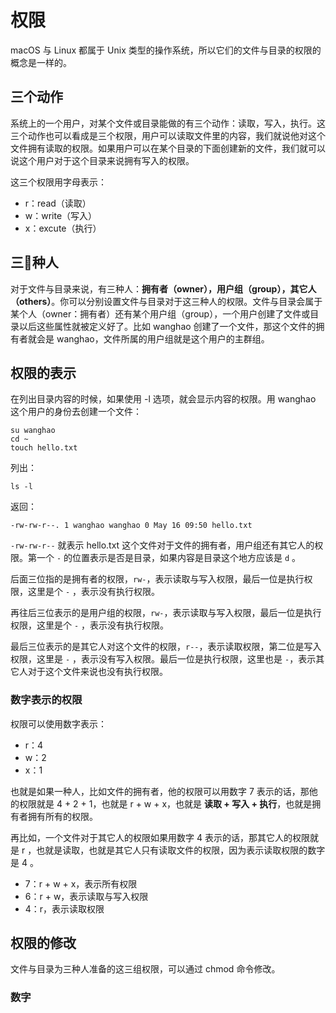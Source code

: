 # 权限

macOS 与 Linux 都属于 Unix 类型的操作系统，所以它们的文件与目录的权限的概念是一样的。

## 三个动作

系统上的一个用户，对某个文件或目录能做的有三个动作：读取，写入，执行。这三个动作也可以看成是三个权限，用户可以读取文件里的内容，我们就说他对这个文件拥有读取的权限。如果用户可以在某个目录的下面创建新的文件，我们就可以说这个用户对于这个目录来说拥有写入的权限。

这三个权限用字母表示：

* r：read（读取）
* w：write（写入）
* x：excute（执行）

## 三种人

对于文件与目录来说，有三种人：**拥有者（owner），用户组（group），其它人（others）**。你可以分别设置文件与目录对于这三种人的权限。文件与目录会属于某个人（owner：拥有者）还有某个用户组（group），一个用户创建了文件或目录以后这些属性就被定义好了。比如 wanghao 创建了一个文件，那这个文件的拥有者就会是 wanghao，文件所属的用户组就是这个用户的主群组。

## 权限的表示

在列出目录内容的时候，如果使用 -l 选项，就会显示内容的权限。用 wanghao 这个用户的身份去创建一个文件：

```
su wanghao
cd ~
touch hello.txt
```

列出：

```
ls -l
```

返回：

```
-rw-rw-r--. 1 wanghao wanghao 0 May 16 09:50 hello.txt
```

`-rw-rw-r--` 就表示 hello.txt 这个文件对于文件的拥有者，用户组还有其它人的权限。第一个 `-` 的位置表示是否是目录，如果内容是目录这个地方应该是 `d` 。

后面三位指的是拥有者的权限，`rw-`，表示读取与写入权限，最后一位是执行权限，这里是个 `-` ，表示没有执行权限。

再往后三位表示的是用户组的权限，`rw-`，表示读取与写入权限，最后一位是执行权限，这里是个 `-` ，表示没有执行权限。

最后三位表示的是其它人对这个文件的权限，`r--`，表示读取权限，第二位是写入权限，这里是 `-` ，表示没有写入权限。最后一位是执行权限，这里也是 `-`，表示其它人对于这个文件来说也没有执行权限。

### 数字表示的权限

权限可以使用数字表示：

* r：4
* w：2
* x：1

也就是如果一种人，比如文件的拥有者，他的权限可以用数字 7 表示的话，那他的权限就是 4 + 2 + 1，也就是 r + w + x，也就是 **读取 + 写入 + 执行**，也就是拥有者拥有所有的权限。

再比如，一个文件对于其它人的权限如果用数字  4 表示的话，那其它人的权限就是 r ，也就是读取，也就是其它人只有读取文件的权限，因为表示读取权限的数字是 4 。

* 7：r + w + x，表示所有权限
* 6：r + w，表示读取与写入权限
* 4：r，表示读取权限

## 权限的修改

文件与目录为三种人准备的这三组权限，可以通过 chmod 命令修改。

### 数字





